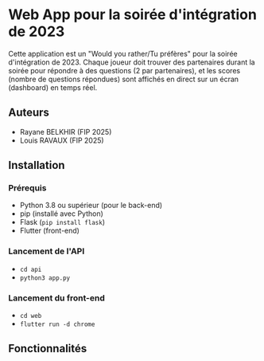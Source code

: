# Web App pour la soirée d'intégration de 2023

Cette application est un "Would you rather/Tu préfères" pour la soirée d'intégration de 2023. 
Chaque joueur doit trouver des partenaires durant la soirée pour répondre à des questions (2 par partenaires), et les scores (nombre de questions répondues) sont affichés en direct sur un écran (dashboard) en temps réel.

## Auteurs
- Rayane BELKHIR (FIP 2025)
- Louis RAVAUX (FIP 2025)

## Installation

### Prérequis

- Python 3.8 ou supérieur (pour le back-end)
- pip (installé avec Python)
- Flask (`pip install flask`)
- Flutter (front-end)

### Lancement de l'API

- `cd api`
- `python3 app.py`

### Lancement du front-end

- `cd web`
- `flutter run -d chrome`

## Fonctionnalités

